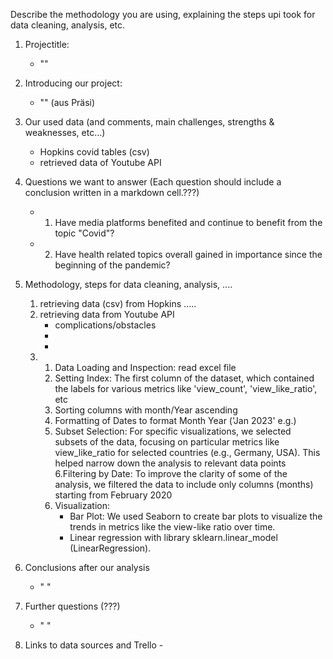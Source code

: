 Describe the methodology you are using, explaining the steps upi took for data cleaning, analysis, etc.
1. Projectitle:
    - ""
2. Introducing our project:
    - "" (aus Präsi)
3. Our used data (and comments, main challenges, strengths & weaknesses, etc…)
    - Hopkins covid tables (csv)
    - retrieved data of Youtube API
4. Questions we want to answer  (Each question should include a conclusion written in a markdown cell.???)
    - 1. Have media platforms benefited and continue to benefit from the topic "Covid"?
    - 2. Have health related topics overall gained in importance since the beginning of the pandemic? 
5. Methodology, steps for data cleaning, analysis, ....
    1.  retrieving data (csv) from Hopkins .....
    2.  retrieving data from Youtube API
        - complications/obstacles
        -
        -
    3. 1. Data Loading and Inspection: read excel file
       2. Setting Index: The first column of the dataset, which contained the labels for various metrics like 'view_count', 'view_like_ratio', etc
       3. Sorting columns with month/Year ascending
       4. Formatting of Dates to format Month Year ('Jan 2023' e.g.)
       5. Subset Selection: For specific visualizations, we selected subsets of the data, focusing on particular metrics like view_like_ratio for selected countries (e.g., Germany, USA). This             helped narrow down the analysis to relevant data points
       6.Filtering by Date: To improve the clarity of some of the analysis, we filtered the data to include only columns (months) starting from February 2020
        7. Visualization:
            - Bar Plot: We used Seaborn to create bar plots to visualize the trends in metrics like the view-like ratio over time.
            - Linear regression with library sklearn.linear_model (LinearRegression).
              
6. Conclusions after our analysis
   - "  "
7. Further questions (???)
   - " "
8. Links to data sources and Trello
       -

      
